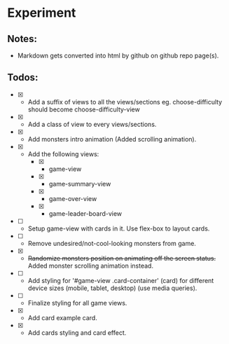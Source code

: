 # Experiment

## Notes:
- Markdown gets converted into html by github on github repo page(s).

## Todos:
- [X] - Add a suffix of views to all the views/sections eg. choose-difficulty should become choose-difficulty-view
- [X] - Add a class of view to every views/sections.
- [X] - Add monsters intro animation (Added scrolling animation).
- [X] - Add the following views:
    - [X] - game-view
    - [X] - game-summary-view
    - [X] - game-over-view
    - [X] - game-leader-board-view
- [ ] - Setup game-view with cards in it.  Use flex-box to layout cards.
- [ ] - Remove undesired/not-cool-looking monsters from game.
- [X] - ~~Randomize monsters position on animating off the screen status.~~ 
    Added monster scrolling animation instead.
- [ ] - Add styling for '#game-view .card-container' (card) for different
device sizes (mobile, tablet, desktop) (use media queries).
- [ ] - Finalize styling for all game views.
- [X] - Add card example card.
- [X] - Add cards styling and card effect.
